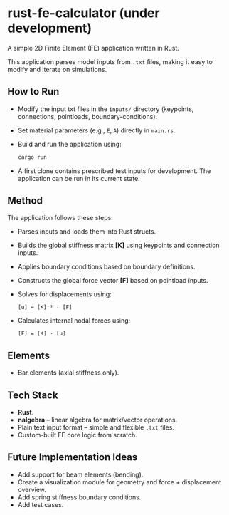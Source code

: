 # rust-fe-calculator (under development)
A simple 2D Finite Element (FE) application written in Rust.

This application parses model inputs from `.txt` files, making it easy to modify and iterate on simulations.

## How to Run
- Modify the input txt files in the `inputs/` directory (keypoints, connections, pointloads, boundary-conditions).
- Set material parameters (e.g., `E`, `A`) directly in `main.rs`.
- Build and run the application using:
   ```bash
   cargo run
   ```

- A first clone contains prescribed test inputs for development. The application can be run in its current state.

## Method
The application follows these steps:

- Parses inputs and loads them into Rust structs.
- Builds the global stiffness matrix **[K]** using keypoints and connection inputs.
- Applies boundary conditions based on boundary definitions.
- Constructs the global force vector **[F]** based on pointload inputs.
- Solves for displacements using:

  ```
  [u] = [K]⁻¹ · [F]
  ```

- Calculates internal nodal forces using:

  ```
  [F] = [K] · [u]
  ```

## Elements
- Bar elements (axial stiffness only).

## Tech Stack
- **Rust**.
- **nalgebra** – linear algebra for matrix/vector operations.
- Plain text input format – simple and flexible `.txt` files.
- Custom-built FE core logic from scratch.

## Future Implementation Ideas
- Add support for beam elements (bending).
- Create a visualization module for geometry and force + displacement overview.
- Add spring stiffness boundary conditions.
- Add test cases.
